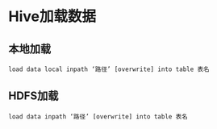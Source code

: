 Hive加载数据
===================

## 本地加载
```
load data local inpath ‘路径’ [overwrite] into table 表名
```

## HDFS加载
```
load data inpath ‘路径’ [overwrite] into table 表名
```
